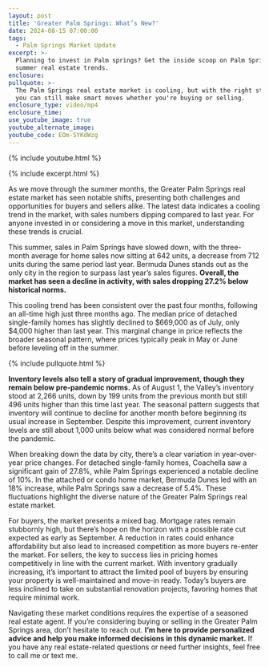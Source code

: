 ```yaml
---
layout: post
title: 'Greater Palm Springs: What’s New?'
date: 2024-08-15 07:00:00
tags:
  - Palm Springs Market Update
excerpt: >-
  Planning to invest in Palm springs? Get the inside scoop on Palm Springs’
  summer real estate trends.
enclosure:
pullquote: >-
  The Palm Springs real estate market is cooling, but with the right strategies,
  you can still make smart moves whether you're buying or selling. 
enclosure_type: video/mp4
enclosure_time:
use_youtube_image: true
youtube_alternate_image:
youtube_code: EOm-SYKdWzg
---
```

{% include youtube.html %}

{% include excerpt.html %}

As we move through the summer months, the Greater Palm Springs real estate market has seen notable shifts, presenting both challenges and opportunities for buyers and sellers alike. The latest data indicates a cooling trend in the market, with sales numbers dipping compared to last year. For anyone invested in or considering a move in this market, understanding these trends is crucial.

This summer, sales in Palm Springs have slowed down, with the three-month average for home sales now sitting at 642 units, a decrease from 712 units during the same period last year. Bermuda Dunes stands out as the only city in the region to surpass last year’s sales figures. **Overall, the market has seen a decline in activity, with sales dropping 27.2% below historical norms.**

This cooling trend has been consistent over the past four months, following an all-time high just three months ago. The median price of detached single-family homes has slightly declined to $669,000 as of July, only $4,000 higher than last year. This marginal change in price reflects the broader seasonal pattern, where prices typically peak in May or June before leveling off in the summer.<br>

{% include pullquote.html %}

**Inventory levels also tell a story of gradual improvement, though they remain below pre-pandemic norms.** As of August 1, the Valley’s inventory stood at 2,266 units, down by 199 units from the previous month but still 496 units higher than this time last year. The seasonal pattern suggests that inventory will continue to decline for another month before beginning its usual increase in September. Despite this improvement, current inventory levels are still about 1,000 units below what was considered normal before the pandemic.

When breaking down the data by city, there’s a clear variation in year-over-year price changes. For detached single-family homes, Coachella saw a significant gain of 27.8%, while Palm Springs experienced a notable decline of 10%. In the attached or condo home market, Bermuda Dunes led with an 18% increase, while Palm Springs saw a decrease of 5.4%. These fluctuations highlight the diverse nature of the Greater Palm Springs real estate market.

For buyers, the market presents a mixed bag. Mortgage rates remain stubbornly high, but there’s hope on the horizon with a possible rate cut expected as early as September. A reduction in rates could enhance affordability but also lead to increased competition as more buyers re-enter the market. For sellers, the key to success lies in pricing homes competitively in line with the current market. With inventory gradually increasing, it’s important to attract the limited pool of buyers by ensuring your property is well-maintained and move-in ready. Today’s buyers are less inclined to take on substantial renovation projects, favoring homes that require minimal work.

Navigating these market conditions requires the expertise of a seasoned real estate agent. If you’re considering buying or selling in the Greater Palm Springs area, don’t hesitate to reach out. **I’m here to provide personalized advice and help you make informed decisions in this dynamic market.** If you have any real estate-related questions or need further insights, feel free to call me or text me.